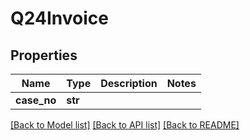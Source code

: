 # Q24Invoice

## Properties
Name | Type | Description | Notes
------------ | ------------- | ------------- | -------------
**case_no** | **str** |  | 

[[Back to Model list]](../README.md#documentation-for-models) [[Back to API list]](../README.md#documentation-for-api-endpoints) [[Back to README]](../README.md)


